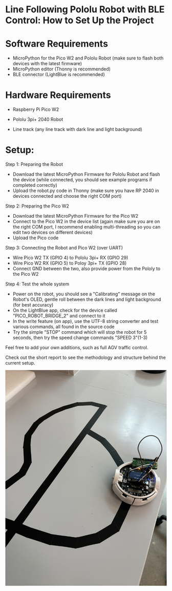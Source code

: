 # Line Following Pololu Robot with BLE Control: How to Set Up the Project

# Software Requirements 
- MicroPython for the Pico W2 and Pololu Robot (make sure to flash both devices with the latest firmware)
- MicroPython editor (Thonny is recommended) 
- BLE connector (LightBlue is recommended)

# Hardware Requirements 
- Raspberry Pi Pico W2

- Pololu 3pi+ 2040 Robot

- Line track (any line track with dark line and light background)

# Setup:

Step 1: Preparing the Robot

- Download the latest MicroPython Firmware for Pololu Robot and flash the device (while connected, you should see example programs if completed correctly)
- Upload the robot.py code in Thonny (make sure you have RP 2040 in devices connected and choose the right COM port)

Step 2: Preparing the Pico W2
- Download the latest MicroPython Firmware for the Pico W2
- Connect to the Pico W2 in the device list (again make sure you are on the right COM port, I recommend enabling multi-threading so you can edit two devices on different devices)
- Upload the Pico code

Step 3: Connecting the Robot and Pico W2 (over UART)

- Wire Pico W2 TX (GPIO 4) to Pololu 3pi+ RX (GPIO 29) 
- Wire Pico W2 RX (GPIO 5) to Poloy 3pi+ TX (GPIO 28) 
- Connect GND between the two, also provide power from the Pololy to the Pico W2

Step 4: Test the whole system

- Power on the robot, you should see a "Calibrating" message on the Robot's OLED, gentle roll between the dark lines and light background (for best accuracy)
- On the LightBlue app, check for the device called "PICO_ROBOT_BRIDGE_2" and connect to it
- In the write feature (on app), use the UTF-8 string converter and test various commands, all found in the source code
- Try the simple "STOP" command which will stop the robot for 5 seconds, then try the speed change commands "SPEED 3"(1-3)

Feel free to add your own additions, such as full AGV traffic control.

Check out the short report to see the methodology and structure behind the current setup.



![Example Image](images/ble_robot.PNG)
